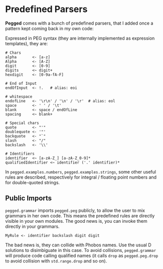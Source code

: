 Predefined Parsers
==================

**Pegged** comes with a bunch of predefined parsers, that I added once a pattern kept coming back in my own code:

Expressed in PEG syntax (they are internally implemented as expression templates), they are:

```
# Chars
alpha       <- [a-z]
Alpha       <- [A-Z]
digit       <- [0-9]
digits      <~ digit+
hexdigit    <- [0-9a-fA-F]

# End of Input
endOfInput  <- !.   # alias: eoi

# whitespace
endofLine   <- '\r\n' / '\n' / '\r'  # alias: eol
space       <- ' ' / '\t'
blank       <- space / endOfLine
spacing     <~ blank+

# Special chars
quote       <- "'"
doublequote <- '"'
backquote   <- "`"
slash       <- "/"
backslash   <- '\\'

# Identifiers
identifier  <~ [a-zA-Z_] [a-zA-Z_0-9]*
qualifiedIdentifier <~ identifier ('.' identifier)*
```

In `pegged.examples.numbers`, `pegged.examples.strings`, some other useful rules are described, respectively for integral / floating point numbers and for double-quoted strings.

Public Imports
--------------

`pegged.grammar` imports `pegged.peg` publicly, to allow the user to mix grammars in her own code. This means the predefined rules are directly visible in your own modules. The good news is, you can invoke them directly in your grammars.

```
MyRule <- identifier backslash digit digit
```

The bad news is, they can collide with Phobos names. Use the usual D solutions to disimbiguate in this case. To avoid collisions, `pegged.grammar` will produce code calling qualified names (it calls `drop` as `pegged.peg.drop` to avoid collision with `std.range.drop` and so on).

